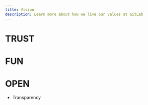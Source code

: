 ```yaml
---
title: Vision
description: Learn more about how we live our values at GitLab
---
```


# TRUST
# FUN
# OPEN

- Transparency



